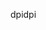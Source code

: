 <span data-ttu-id="89359-101">dpi</span><span class="sxs-lookup"><span data-stu-id="89359-101">dpi</span></span>